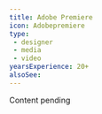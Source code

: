 ```yaml
---
title: Adobe Premiere
icon: Adobepremiere
type:
 - designer
 - media
 - video
yearsExperience: 20+
alsoSee:
---
```


Content pending
